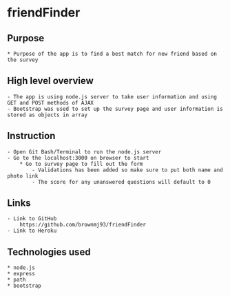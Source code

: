 # friendFinder

## Purpose
    * Purpose of the app is to find a best match for new friend based on the survey

## High level overview 
    - The app is using node.js server to take user information and using GET and POST methods of AJAX 
    - Bootstrap was used to set up the survey page and user information is stored as objects in array

## Instruction
    - Open Git Bash/Terminal to run the node.js server
    - Go to the localhost:3000 on browser to start
        * Go to survey page to fill out the form
            - Validations has been added so make sure to put both name and photo link
            - The score for any unanswered questions will default to 0

## Links
    - Link to GitHub
        https://github.com/brownmj93/friendFinder
    - Link to Heroku

## Technologies used
    * node.js
    * express
    * path
    * bootstrap
    
